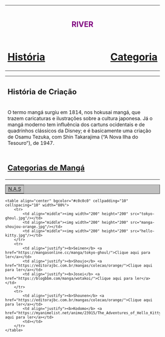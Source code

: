 <!DOCTYPE html>
<html lang="en">
<head>
    <meta charset="UTF-8">
    <meta name="viewport" content="width=device-width, initial-scale=1.0">
    <title>RIVER</title>
</head>
<body>
    <table class="topbar">
        <tr>
            <td colspan="3" align="center"><h1><font size="5" color="purple">RIVER</font></h1></td>
        </tr>
        <tr>
            <td><a href="#"><h1 align="left">História</h1></a></td>
            <td width="100%"></td>
            <td><a href="#"><h1 align="right">Categoria</h1></a></td>
        </tr>
    </table>
    <table>
        <tr>
            <td><h2>História de Criação</h2></td>
        </tr>
        <tr>
            <td>
                <p>O termo mangá surgiu em 1814, nos hokusai mangá, que trazem caricaturas e ilustrações sobre a cultura japonesa. Já o mangá moderno tem influência dos cartuns ocidentais e de quadrinhos clássicos da Disney; e é basicamente uma criação de Osamu Tezuka, com Shin Takarajima (“A Nova Ilha do Tesouro”), de 1947.</p>
            </td>
        </tr>
        <tr>
            <td><h2><a href="https://mangaonline.biz/generos/">Categorias de Mangá</a></h2></td>
        </tr>
    </table>
    <table border="1px" width="100%" bgcolor="#c0c0c0">
        <tr>
            <td colspan="2" align="center"><acronym title="Noticias atletismo Santana">N.A.S</acronym></td>
        </tr>
    </table>
    
    <table align="center" bgcolor="#c0c0c0" cellpadding="10" cellspacing="10" width="80%">
        <tr>
            <td align="middle"><img width="200" height="200" src="tokyo-ghoul.jpg"/></td>
            <td align="middle"><img width="200" height="200" src="manga-shoujou-orange.jpg"/></td>
            <td align="middle"><img width="200" height="200" src="hello-kitty.jpg"/></td>
        </tr>
        <tr>
            <td align="justify"><b>Seinen</b> <a href="https://mangasonline.cc/manga/tokyo-ghoul/">Clique aqui para ler</a></td>
            <td align="justify"><b>Shoujo</b> <a href="https://editorajbc.com.br/mangas/colecao/orange/">Clique aqui para ler</a></td>
            <td align="justify"><b>Josei</b> <a href="https://blogbbm.com/manga/wotakoi/">Clique aqui para ler</a></td>
        </tr>
        <tr>
            <td align="justify"><b>Shounen</b> <a href="https://editorajbc.com.br/mangas/colecao/orange/">Clique aqui para ler</a></td>
            <td align="justify"><b>Kodomo</b> <a href="https://myanimelist.net/anime/23915/The_Adventures_of_Hello_Kitty___Friends">Clique aqui para ler</a></td>
            <td></td>
        </tr>
    </table>
</body>
</html>
